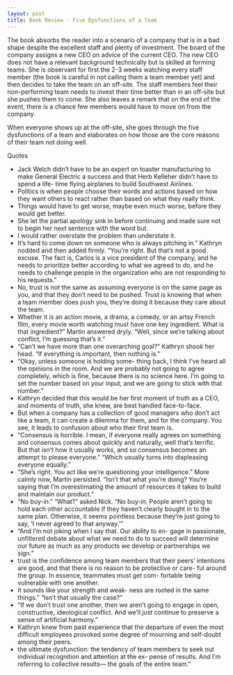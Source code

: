```yaml
---
layout: post
title: Book Review - Five Dysfunctions of a Team
---
```




The book absorbs the reader into a scenario of a company that is in a bad shape despite the excellent staff and plenty of investment. The board of the company assigns a new CEO on advice of the current CEO. The new CEO does not have a relevant background technically but is skilled at forming teams. She is observant for first the 2-3 weeks watching every staff member (the book is careful in not calling them a team member yet) and then decides to take the team on an off-site. The staff members feel their non-performing team needs to invest their time better than in an off-site but she pushes them to come. She also leaves a remark that on the end of the event, there is a chance few members would have to move on from the company.

When everyone shows up at the off-site, she goes through the five dysfunctions of a team and elaborates on how those are the core reasons of their team not doing well. 


Quotes 
 
-  Jack Welch didn’t have to be an expert on toaster manufacturing to make General Electric a success and that Herb Kelleher didn’t have to spend a life- time flying airplanes to build Southwest Airlines.
- Politics is when people choose their words and actions based on how they want others to react rather than based on what they really think.
- Things would have to get worse, maybe even much worse, before they would get better.
- She let the partial apology sink in before continuing and made sure not to begin her next sentence with the word but.
-  I would rather overstate the problem than understate it.
-  It’s hard to come down on someone who is always pitching in.” Kathryn nodded and then added firmly. “You’re right. But that’s not a good excuse. The fact is, Carlos is a vice president of the company, and he needs to prioritize better according to what we agreed to do, and he needs to challenge people in the organization who are not responding to his requests.”
-  No, trust is not the same as assuming everyone is on the same page as you, and that they don’t need to be pushed. Trust is knowing that when a team member does push you, they’re doing it because they care about the team.
-  Whether it is an action movie, a drama, a comedy, or an artsy French film, every movie worth watching must have one key ingredient. What is that ingredient?” Martin answered dryly. “Well, since we’re talking about conflict, I’m guessing that’s it.”
-  “Can’t we have more than one overarching goal?”  Kathryn shook her head. “If everything is important, then nothing is.”
-  “Okay, unless someone is holding some- thing back, I think I’ve heard all the opinions in the room. And we are probably not going to agree completely, which is fine, because there is no science here. I’m going to set the number based on your input, and we are going to stick with that number.”
-  Kathryn decided that this would be her first moment of truth as a CEO, and moments of truth, she knew, are best handled face-to-face.
-  But when a company has a collection of good managers who don’t act like a team, it can create a dilemma for them, and for the company. You see, it leads to confusion about who their first team is.
-  “Consensus is horrible. I mean, if everyone really agrees on something and consensus comes about quickly and naturally, well that’s terrific. But that isn’t how it usually works, and so consensus becomes an attempt to please everyone.” “Which usually turns into displeasing everyone equally.”
-  “She’s right. You act like we’re questioning your intelligence.” More calmly now, Martin persisted. “Isn’t that what you’re doing? You’re saying that I’m overestimating the amount of resources it takes to build and maintain our product.”
-   “No buy-in.” “What?” asked Nick. “No buy-in. People aren’t going to hold each other accountable if they haven’t clearly bought in to the same plan. Otherwise, it seems pointless because they’re just going to say, ‘I never agreed to that anyway.’”
-    “And I’m not joking when I say that. Our ability to en- gage in passionate, unfiltered debate about what we need to do to succeed will determine our future as much as any products we develop or partnerships we sign.”
-   trust is the confidence among team members that their peers’ intentions are good, and that there is no reason to be protective or care- ful around the group. In essence, teammates must get com- fortable being vulnerable with one another.
-   It sounds like your strength and weak- ness are rooted in the same things.” “Isn’t that usually the case?”
-  “If we don’t trust one another, then we aren’t going to engage in open, constructive, ideological conflict. And we’ll just continue to preserve a sense of artificial harmony.”
-  Kathryn knew from past experience that the departure of even the most difficult employees provoked some degree of mourning and self-doubt among their peers.
-   the ultimate dysfunction: the tendency of team members to seek out individual recognition and attention at the ex- pense of results. And I’m referring to collective results— the goals of the entire team.”
